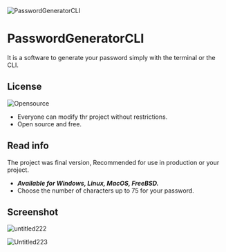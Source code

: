 ![PasswordGeneratorCLI](https://user-images.githubusercontent.com/34812693/213520913-978a23b6-e1ac-4934-af5d-49a8b45d6c3c.png)
# PasswordGeneratorCLI
It is a software to generate your password simply with the terminal or the CLI.

## License
![Opensource](https://user-images.githubusercontent.com/34812693/220222141-7ca2edf5-9f2a-4bb8-a79a-8be95dd1d9e6.png)

- Everyone can modify thr project without restrictions.
- Open source and free.

## Read info
The project was final version, Recommended for use in production or your project.
- **_Available for Windows, Linux, MacOS, FreeBSD._**
- Choose the number of characters up to 75 for your password.

## Screenshot
![untitled222](https://user-images.githubusercontent.com/34812693/220221382-f19ba548-f4ef-41a2-bfc8-46f6142eefd0.jpeg)

![Untitled223](https://user-images.githubusercontent.com/34812693/220221392-f0f7ef58-b63f-4416-ba22-fa363ab8afa0.jpeg)
